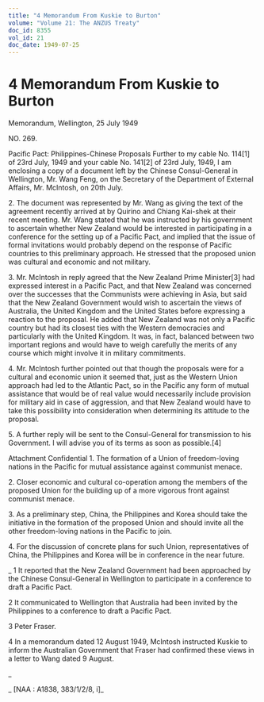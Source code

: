 ```yaml
---
title: "4 Memorandum From Kuskie to Burton"
volume: "Volume 21: The ANZUS Treaty"
doc_id: 8355
vol_id: 21
doc_date: 1949-07-25
---
```


# 4 Memorandum From Kuskie to Burton

Memorandum, Wellington, 25 July 1949

NO. 269.

Pacific Pact: Philippines-Chinese Proposals Further to my cable No. 114[1] of 23rd July, 1949 and your cable No. 141[2] of 23rd July, 1949, I am enclosing a copy of a document left by the Chinese Consul-General in Wellington, Mr. Wang Feng, on the Secretary of the Department of External Affairs, Mr. McIntosh, on 20th July.

2\. The document was represented by Mr. Wang as giving the text of the agreement recently arrived at by Quirino and Chiang Kai-shek at their recent meeting. Mr. Wang stated that he was instructed by his government to ascertain whether New Zealand would be interested in participating in a conference for the setting up of a Pacific Pact, and implied that the issue of formal invitations would probably depend on the response of Pacific countries to this preliminary approach. He stressed that the proposed union was cultural and economic and not military.

3\. Mr. McIntosh in reply agreed that the New Zealand Prime Minister[3] had expressed interest in a Pacific Pact, and that New Zealand was concerned over the successes that the Communists were achieving in Asia, but said that the New Zealand Government would wish to ascertain the views of Australia, the United Kingdom and the United States before expressing a reaction to the proposal. He added that New Zealand was not only a Pacific country but had its closest ties with the Western democracies and particularly with the United Kingdom. It was, in fact, balanced between two important regions and would have to weigh carefully the merits of any course which might involve it in military commitments.

4\. Mr. McIntosh further pointed out that though the proposals were for a cultural and economic union it seemed that, just as the Western Union approach had led to the Atlantic Pact, so in the Pacific any form of mutual assistance that would be of real value would necessarily include provision for military aid in case of aggression, and that New Zealand would have to take this possibility into consideration when determining its attitude to the proposal.

5\. A further reply will be sent to the Consul-General for transmission to his Government. I will advise you of its terms as soon as possible.[4]

Attachment Confidential 1. The formation of a Union of freedom-loving nations in the Pacific for mutual assistance against communist menace.

2\. Closer economic and cultural co-operation among the members of the proposed Union for the building up of a more vigorous front against communist menace.

3\. As a preliminary step, China, the Philippines and Korea should take the initiative in the formation of the proposed Union and should invite all the other freedom-loving nations in the Pacific to join.

4\. For the discussion of concrete plans for such Union, representatives of China, the Philippines and Korea will be in conference in the near future.

_ 1 It reported that the New Zealand Government had been approached by the Chinese Consul-General in Wellington to participate in a conference to draft a Pacific Pact.

2 It communicated to Wellington that Australia had been invited by the Philippines to a conference to draft a Pacific Pact.

3 Peter Fraser.

4 In a memorandum dated 12 August 1949, McIntosh instructed Kuskie to inform the Australian Government that Fraser had confirmed these views in a letter to Wang dated 9 August.

_

_ [NAA : A1838, 383/1/2/8, i]_
